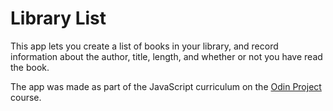 # Library List

This app lets you create a list of books in your library, and
record information about the author, title, length, and whether
or not you have read the book.

The app was made as part of the JavaScript curriculum on the
[Odin Project](https://www.theodinproject.com/) course.
